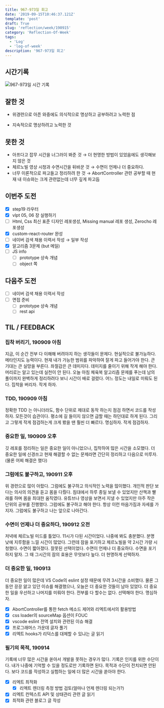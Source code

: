 ```yaml
---
title: 967-973일 회고
date: '2019-09-15T10:46:37.121Z'
template: 'post'
draft: True
slug: 'reflection/week/190915'
category: 'Reflection-Of-Week'
tags:
  - 'Log'
  - 'log-of-week'
description: '967-973일 회고'
---
```


## 시간기록 

![967-973일 시간 기록](https://user-images.githubusercontent.com/35516239/65217417-fa6c8b80-daee-11e9-966a-05ddf7c0d43f.png)

## 잘한 것

- 위경련으로 아픈 와중에도 의식적으로 명상하고 공부하려고 노력한 점

- 지속적으로 명상하려고 노력한 것 


## 못한 것

- 아프다고 잡무 시간을 너그러이 봐준 것 &rarr; 더 현명한 방법이 있었음에도 생각해보지 않은 것
- 체르노빌 영상 시청과 수면시간을 뒤바꾼 것  &rarr;  수면이 언제나 더 중요하다.
- 너무 이론적으로 파고들고 정리하려 한 것 &rarr; AbortController 관련 공부할 때 현재 내 이슈와는 크게 관련없는데 너무 깊게 파고듬

## 이번주 도전

- [x] step19 라우터
- [x] vlpt 05, 06 장 실행하기 
- [ ] Html, Css 최신 표준 디자인 레포생성, Missing manual 레포 생성, Zerocho 레포생성
- [x] custom-react-router 완성 
- [ ] 네이버 검색 채용 이력서 작성  &rarr; 일부 작성 
- [x] 알고리즘 3문제 (but 메일)
- [ ] JS info
  - [ ] prototype 상속 개념 
  - [ ] object 쪽 

## 다음주 도전

- [ ] 네이버 검색 채용 이력서 작성
- [ ] 면접 준비 
  - [ ] prototype 상속 개념 
  - [ ] rest api  

## TIL / FEEDBACK 

### 집착 버리기, 190909 아침

지금, 이 순간 전부 다 이해해 버려야지 하는 생각들이 문제다. 현실적으로 불가능하다. 메타인지도 능력이다. 현재 내가 가능한 범위를 파악하여 잘게 파고 들어가야 한다. 큰 기대는 큰 실망을 부른다. 좌절감은 큰 데미지다. 데미지를 줄이기 위해 작게 해야 한다. 머리로는 알고 있는데 실천이 안 된다. 오늘 아침 체육복 알고리즘 문제를 푸는데 남의 풀이까지 완벽하게 정리하려다 보니 시간이 배로 걸렸다. 어느 정도는 내일로 미뤄도 된다. 집착을 버리자. 작게 하자.

### TDD, 190909 아침

정확한 TDD 는 아니더라도, 함수 단위로 제대로 동작 하는지 점검 하면서 코드를 작성하자. 모든것이 습관이다. 평소에 길 들이지 않으면 급할 때는 하던대로 하게 된다. 그리고 그렇게 작게 점검하는게 크게 봤을 땐 훨씬 더 빠르다. 명심하자. 작게 점검하자.  

### 중요한 일, 190909 오후

깃 레포를 정리하는 일은 중요한 일이 아니었으나, 집착하여 많은 시간을 소모했다. 더 중요한 일에 신경쓰고 현재 해결할 수 없는 문제라면 간단히 정리하고 다음으로 미루자. (물론 어찌 해결은 했다)

### 그럼에도 불구하고, 190911 오후

위 경련으로 많이 아팠다. 그럼에도 불구하고 의식적인 노력을 많이했다. 개인적 판단 보다는 의사의 의견을 듣고 몸을 다뤘다. 침대에서 하루 종일 보낼 수 있었지만 산책과 빨래를 하며 몸을 최대한 움직였다. 유튜브나 영상을 보면서 지낼 수 있었지만 아주 작은 단위의 공부를 진행했다. 그럼에도 불구하고 해야 한다. 항상 이런 마음가짐과 자세를 가지자. 그럼에도 불구하고 나는 앞으로 나아간다.

### 수면이 언제나 더 중요하다, 190912 오전

저녁에 체르노빌 미드를 틀었다. 11시가 다된 시간이었다. 나중에 봐도 충분했다. 분명 낮에 지루함을 느낄 시간이 많았다. 그런데 잠을 포기하고 체르노빌을 약 2시간 가량 시청했다. 수면이 짧아졌다. 잘못된 선택이었다. 수면이 언제나 더 중요하다. 수면을 포기하지 말자.  그 때 그시간의 잠의 효용은 무엇보다 높다. 더 현명하게 선택하자.

### 더 중요한 일, 190913 

더 중요한 일이 많은데 VS Code의 eslint 설정 때문에 무려 3시간을 소비했다. 물론 그 동안 끙끙 앓고 있던 이슈를 해결했으나, 오늘은 더 중요한 것들이 남아 있었다. 더 중요한 일을 우선하고 나머지를 미뤄야 한다. 전부를 다 할수는 없다. 선택해야 한다. 명심하자. 

- [x] AbortController를 통한 fetch 메소드 제어와 리엑트에서의 활용방법 
- [x] css loader의 sourceMap 옵션이 FOUC
- [x] vscode eslint 전역 설치와 관련된 이슈 해결 
- [x] 프로그래머스 가운데 글자 풀기
- [x] 리엑트 hooks가 리덕스를 대체할 수 있냐는 글 읽기

### 필기의 목적, 190914

기록에 너무 많은 시간을 쏟아서 개발을 못하는 경우가 많다. 기록은 인지를 위한 수단이다. 내가 나중에 기억할 수 있을 정도로만 기록하면 된다. 목적과 수단이 전치되면 안된다. 보다 코드를 작성하고 실험하는 일에 더 많은 시간을 쏟아야 한다. 

- [x] 리엑트 최적화
  - [x] 리엑트 렌더링 측정 방법 검토(얼마나 언제 렌더링 되는가?)
- [x] 리엑트 컨텍스트 API 및 상태관리 관련 글 읽기
- [x] 최적화 관련 블로그 글 작성
